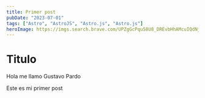 ```yaml
---
title: Primer post
pubDate: "2023-07-01"
tags: ["Astro", "AstroJS", "Astro.js", "Astro.js"]
heroImage: https://imgs.search.brave.com/UPZgGcPqu58U8_DREvbHhAMcuIQdNjcpznRZ9KHJPCA/rs:fit:860:0:0:0/g:ce/aHR0cHM6Ly9waXhs/ci5jb20vaW1hZ2Vz/L2luZGV4L2FpLWlt/YWdlLWdlbmVyYXRv/ci1vbmUud2VicA
---
```

# Titulo
Hola me llamo Gustavo Pardo

Este es mi primer post